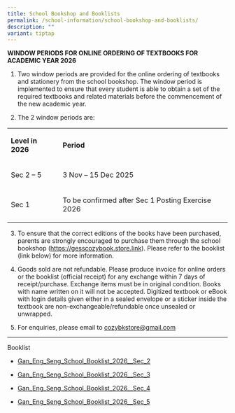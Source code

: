```yaml
---
title: School Bookshop and Booklists
permalink: /school-information/school-bookshop-and-booklists/
description: ""
variant: tiptap
---
```

<p><strong>WINDOW PERIODS FOR ONLINE ORDERING OF TEXTBOOKS FOR ACADEMIC YEAR 2026</strong>
</p>
<ol data-tight="true" class="tight">
<li>
<p>Two window periods are provided for the online ordering of textbooks and
stationery from the school bookshop. The window period is implemented to
ensure that every student is able to obtain a set of the required textbooks
and related materials before the commencement of the new academic year.</p>
</li>
<li>
<p>The 2 window periods are:</p>
</li>
</ol>
<table style="minWidth: 50px">
<colgroup>
<col>
<col>
</colgroup>
<tbody>
<tr>
<td rowspan="1" colspan="1">
<p><strong>Level in 2026</strong>
</p>
</td>
<td rowspan="1" colspan="1">
<p><strong>Period</strong>
</p>
</td>
</tr>
<tr>
<td rowspan="1" colspan="1">
<p>Sec 2 – 5</p>
</td>
<td rowspan="1" colspan="1">
<p>3 Nov – 15 Dec 2025</p>
</td>
</tr>
<tr>
<td rowspan="1" colspan="1">
<p>Sec 1</p>
</td>
<td rowspan="1" colspan="1">
<p>To be confirmed after Sec 1 Posting Exercise 2026</p>
</td>
</tr>
</tbody>
</table>
<ol start="3" data-tight="true" class="tight">
<li>
<p>To ensure that the correct editions of the books have been purchased,
parents are strongly encouraged to purchase them through the school bookshop
(<a href="https://gesscozybook.store.link" rel="noopener nofollow" target="_blank">https://gesscozybook.store.link</a>).
Please refer to the booklist (link below) for more information.</p>
</li>
<li>
<p>Goods sold are not refundable. Please produce invoice for online orders
or the booklist (official receipt) for any exchange within 7 days of receipt/purchase.
Exchange items must be in original condition. Books with name written on
it will not be accepted. Digitized textbook or eBook with login details
given either in a sealed envelope or a sticker inside the textbook are
non-exchangeable/refundable once unsealed or unwrapped.</p>
</li>
<li>
<p>For enquiries, please email to&nbsp;<a href="cozybkstore@gmail.com" rel="noopener nofollow" target="_blank">cozybkstore@gmail.com</a>
</p>
</li>
</ol>
<hr>
<p>Booklist</p>
<ul data-tight="true" class="tight">
<li>
<p><a href="/files/Gan_Eng_Seng_School_Booklist_2026__S2_.pdf" rel="noopener nofollow" target="_blank">Gan_Eng_Seng_School_Booklist_2026__Sec_2</a>
</p>
</li>
<li>
<p><a href="/files/Gan_Eng_Seng_School_Booklist_2026__S3_.pdf" rel="noopener nofollow" target="_blank">Gan_Eng_Seng_School_Booklist_2026__Sec_3</a>
</p>
</li>
<li>
<p><a href="/files/Gan_Eng_Seng_School_Booklist_2026__S4_.pdf" rel="noopener nofollow" target="_blank">Gan_Eng_Seng_School_Booklist_2026__Sec_4</a>
</p>
</li>
<li>
<p><a href="/files/Gan_Eng_Seng_School_Booklist_2026__S5_.pdf" rel="noopener nofollow" target="_blank">Gan_Eng_Seng_School_Booklist_2026__Sec_5</a>
</p>
<p></p>
</li>
</ul>
<p></p>
<p></p>
<p></p>
<p></p>
<p></p>
<p></p>
<p></p>